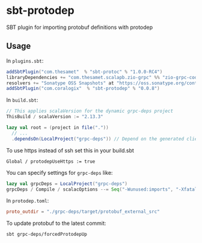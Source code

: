 # sbt-protodep
SBT plugin for importing protobuf definitions with protodep

## Usage

In `plugins.sbt`:

```scala
addSbtPlugin("com.thesamet"  % "sbt-protoc" % "1.0.0-RC4")
libraryDependencies += "com.thesamet.scalapb.zio-grpc" %% "zio-grpc-codegen" % "0.4.2"
resolvers += "Sonatype OSS Snapshots" at "https://oss.sonatype.org/content/repositories/snapshots"
addSbtPlugin("com.coralogix"  % "sbt-protodep" % "0.0.8")
```

In `build.sbt`:

```scala
// This applies scalaVersion for the dynamic grpc-deps project
ThisBuild / scalaVersion := "2.13.3"

lazy val root = (project in file("."))
  // ...
  .dependsOn(LocalProject("grpc-deps")) // Depend on the generated client code
```
To use https instead of ssh set this in your build.sbt
```
Global / protodepUseHttps := true
```
You can specify settings for `grpc-deps` like:

```scala
lazy val grpcDeps = LocalProject("grpc-deps")
grpcDeps / Compile / scalacOptions --= Seq("-Wunused:imports", "-Xfatal-warnings")
```

In `protodep.toml`:

```toml
proto_outdir = "./grpc-deps/target/protobuf_external_src"
```

To update protobuf to the latest commit:

```shell
sbt grpc-deps/forcedProtodepUp
```
